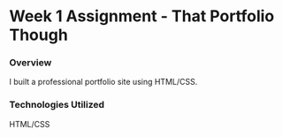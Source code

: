 # Week 1 Assignment - That Portfolio Though

### Overview
I built a professional portfolio site using HTML/CSS.

### Technologies Utilized
HTML/CSS
